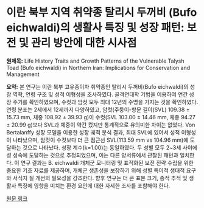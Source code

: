 # 이란 북부 지역 취약종 탈리시 두꺼비 (Bufo eichwaldi)의 생활사 특징 및 성장 패턴: 보전 및 관리 방안에 대한 시사점

**원제목:** Life History Traits and Growth Patterns of the Vulnerable Talysh Toad (Bufo eichwaldi) in Northern Iran: Implications for Conservation and Management

**요약:** 본 연구는 이란 북부 고유종이자 취약종인 탈리시 두꺼비(Bufo eichwaldi)의 성장 역학, 연령 구조 및 성적 이형성을 조사하였다. 골격연대학 기법을 이용하여 연간 성장 주기를 확인하였으며, 수컷과 암컷 모두 최대 12년의 수명을 가지는 것을 확인하였다. 연령 분포는 2세에서 12세까지 다양하였고, 암컷(주둥이-항문 길이(SVL) 109.38 ± 15.73 mm, 체중 108.92 ± 39.93 g)이 수컷(SVL 103.00 ± 14.46 mm, 체중 94.27 ± 20.99 g)보다 SVL과 체중이 약간 컸지만 통계적으로 유의미한 차이는 없었다. Von Bertalanffy 성장 모델을 이용한 성장 궤적 분석 결과, 최대 SVL에 있어서 성적 이형성이 나타났으며, 암컷이 수컷보다 더 큰 점근선 SVL(113.59 mm vs 104.96 mm)에 도달하는 것으로 나타났다. 성장 계수(k=1.00)는 동일하였다.  두 성별 모두 2~3세 사이에 성 성숙에 도달하는 것으로 추정되었으며, 이는 다른 양서류에서 관찰된 패턴과 일치한다. 이 연구 결과는 B. eichwaldi 개체군 모니터링 및 표적화된 보전 전략 수립을 위한 중요한 기초 자료를 제공하며, 개체군 생존성을 보장하기 위해 성별 특이적 생태적 요구와 서식지 질 개선의 필요성을 강조한다. 향후 연구는 더 큰 표본 크기, 종적 추적 및 생활사 특징에 영향을 미치는 환경 요인에 대한 자세한 조사를 포함해야 한다.

[원문 링크](https://link.springer.com/article/10.1134/S2079086425600067)
